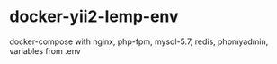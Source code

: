 # docker-yii2-lemp-env
docker-compose with nginx, php-fpm, mysql-5.7, redis, phpmyadmin, variables from .env
